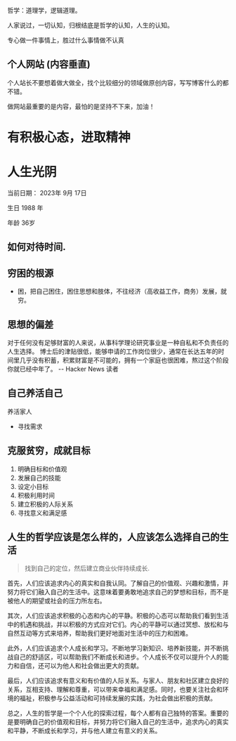 哲学：道理学，逻辑道理。

人家说过，一切认知，归根结底是哲学的认知，人生的认知。

专心做一件事情上，胜过什么事情做不认真

## 个人网站 (内容垂直)

个人站长不要想着做大做全，找个比较细分的领域做原创内容，写写博客什么的都不错。

做网站最重要的是内容，最怕的是坚持不下来，加油！

# 有积极心态，进取精神
# 人生光阴

当前日期： 2023年 9月 17日

生日 1988 年

年龄 36岁

## 如何对待时间.


## 穷困的根源

- 困，把自己困住，困住思想和肢体，不往经济（高收益工作，商务）发展，就穷。


## 思想的偏差

对于任何没有足够财富的人来说，从事科学理论研究事业是一种自私和不负责任的人生选择。
博士后的津贴很低，能够申请的工作岗位很少，通常在长达五年的时间里几乎没有积蓄，积累财富是不可能的，拥有一个家庭也很困难，熬过这个阶段你就已经中年了。
-- Hacker News 读者

## 自己养活自己

养活家人

- 寻找需求

## 克服贫穷，成就目标

1. 明确目标和价值观
2. 发展自己的技能
3. 设定小目标
4. 积极利用时间
5. 建立积极的人际关系
6. 寻找意义和满足感

## 人生的哲学应该是怎么样的，人应该怎么选择自己的生活

> 找到自己的定位，然后建立商业伙伴持续成长.

首先，人们应该追求内心的真实和自我认同。了解自己的价值观、兴趣和激情，并努力将它们融入自己的生活中。这意味着要勇敢地追求自己的梦想和目标，而不是被他人的期望或社会的压力所左右。

其次，人们应该追求积极的心态和内心的平静。积极的心态可以帮助我们看到生活中的机遇和挑战，并以积极的方式应对它们。内心的平静可以通过冥想、放松和与自然互动等方式来培养，帮助我们更好地面对生活中的压力和困难。

此外，人们应该追求个人成长和学习。不断地学习新知识、培养新技能，并不断挑战自己的舒适区，可以帮助我们不断成长和进步。个人成长不仅可以提升个人的能力和自信，还可以为他人和社会做出更大的贡献。

最后，人们应该追求有意义和有价值的人际关系。与家人、朋友和社区建立良好的关系，互相支持、理解和尊重，可以带来幸福和满足感。同时，也要关注社会和环境的福祉，积极参与公益活动和可持续发展的实践，为社会做出积极的贡献。

总之，人生的哲学是一个个人化的探索过程，每个人都有自己独特的答案。重要的是要明确自己的价值观和目标，并努力将它们融入自己的生活中，追求内心的真实和平静，不断成长和学习，并与他人建立有意义的关系。
